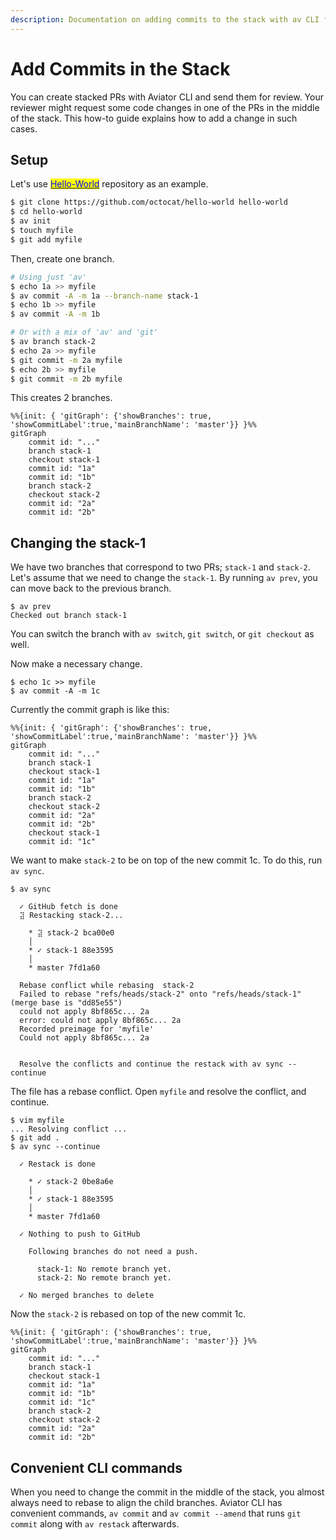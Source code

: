```yaml
---
description: Documentation on adding commits to the stack with av CLI from Aviator.
---
```


# Add Commits in the Stack

You can create stacked PRs with Aviator CLI and send them for review. Your reviewer might request some code changes in one of the PRs in the middle of the stack. This how-to guide explains how to add a change in such cases.

## Setup

Let's use [<mark style="color:blue;">Hello-World</mark>](https://github.com/octocat/hello-world) repository as an example.

```bash
$ git clone https://github.com/octocat/hello-world hello-world
$ cd hello-world
$ av init
$ touch myfile
$ git add myfile
```

Then, create one branch.

```bash
# Using just 'av'
$ echo 1a >> myfile
$ av commit -A -m 1a --branch-name stack-1
$ echo 1b >> myfile
$ av commit -A -m 1b

# Or with a mix of 'av' and 'git'
$ av branch stack-2
$ echo 2a >> myfile
$ git commit -m 2a myfile
$ echo 2b >> myfile
$ git commit -m 2b myfile
```

This creates 2 branches.

```mermaid
%%{init: { 'gitGraph': {'showBranches': true, 'showCommitLabel':true,'mainBranchName': 'master'}} }%%
gitGraph
    commit id: "..."
    branch stack-1
    checkout stack-1
    commit id: "1a"
    commit id: "1b"
    branch stack-2
    checkout stack-2
    commit id: "2a"
    commit id: "2b"
```

## Changing the stack-1

We have two branches that correspond to two PRs; `stack-1` and `stack-2`. Let's assume that we need to change the `stack-1`. By running `av prev`, you can move back to the previous branch.

```
$ av prev
Checked out branch stack-1
```

You can switch the branch with `av switch`, `git switch`, or `git checkout` as well.

Now make a necessary change.

```
$ echo 1c >> myfile
$ av commit -A -m 1c
```

Currently the commit graph is like this:

```mermaid
%%{init: { 'gitGraph': {'showBranches': true, 'showCommitLabel':true,'mainBranchName': 'master'}} }%%
gitGraph
    commit id: "..."
    branch stack-1
    checkout stack-1
    commit id: "1a"
    commit id: "1b"
    branch stack-2
    checkout stack-2
    commit id: "2a"
    commit id: "2b"
    checkout stack-1
    commit id: "1c"
```

We want to make `stack-2` to be on top of the new commit 1c. To do this, run `av sync`.

```
$ av sync

  ✓ GitHub fetch is done
  ⣽ Restacking stack-2...

    * ⣽ stack-2 bca00e0
    │
    * ✓ stack-1 88e3595
    │
    * master 7fd1a60

  Rebase conflict while rebasing  stack-2
  Failed to rebase "refs/heads/stack-2" onto "refs/heads/stack-1" (merge base is "dd85e55")
  could not apply 8bf865c... 2a
  error: could not apply 8bf865c... 2a
  Recorded preimage for 'myfile'
  Could not apply 8bf865c... 2a


  Resolve the conflicts and continue the restack with av sync --continue
```

The file has a rebase conflict. Open `myfile` and resolve the conflict, and continue.

```
$ vim myfile
... Resolving conflict ...
$ git add .
$ av sync --continue

  ✓ Restack is done

    * ✓ stack-2 0be8a6e
    │
    * ✓ stack-1 88e3595
    │
    * master 7fd1a60

  ✓ Nothing to push to GitHub

    Following branches do not need a push.

      stack-1: No remote branch yet.
      stack-2: No remote branch yet.

  ✓ No merged branches to delete
```

Now the `stack-2` is rebased on top of the new commit 1c.

```mermaid
%%{init: { 'gitGraph': {'showBranches': true, 'showCommitLabel':true,'mainBranchName': 'master'}} }%%
gitGraph
    commit id: "..."
    branch stack-1
    checkout stack-1
    commit id: "1a"
    commit id: "1b"
    commit id: "1c"
    branch stack-2
    checkout stack-2
    commit id: "2a"
    commit id: "2b"
```

## Convenient CLI commands

When you need to change the commit in the middle of the stack, you almost always need to rebase to align the child branches. Aviator CLI has convenient commands, `av commit` and `av commit --amend` that runs `git commit` along with `av restack` afterwards.
